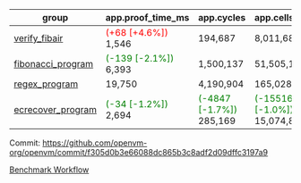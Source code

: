 | group | app.proof_time_ms | app.cycles | app.cells_used | leaf.proof_time_ms | leaf.cycles | leaf.cells_used |
| -- | -- | -- | -- | -- | -- | -- |
| [verify_fibair](https://github.com/openvm-org/openvm/blob/benchmark-results/benchmarks-pr/1170/verify_fibair-f305d0b3e66088dc865b3c8adf2d09dffc3197a9.md) |<span style='color: red'>(+68 [+4.6%])</span> 1,546 |  194,687 |  8,011,682 |- | - | - |
| [fibonacci_program](https://github.com/openvm-org/openvm/blob/benchmark-results/benchmarks-pr/1170/fibonacci-f305d0b3e66088dc865b3c8adf2d09dffc3197a9.md) |<span style='color: green'>(-139 [-2.1%])</span> 6,393 |  1,500,137 |  51,505,102 |- | - | - |
| [regex_program](https://github.com/openvm-org/openvm/blob/benchmark-results/benchmarks-pr/1170/regex-f305d0b3e66088dc865b3c8adf2d09dffc3197a9.md) | 19,750 |  4,190,904 |  165,028,173 |- | - | - |
| [ecrecover_program](https://github.com/openvm-org/openvm/blob/benchmark-results/benchmarks-pr/1170/ecrecover-f305d0b3e66088dc865b3c8adf2d09dffc3197a9.md) |<span style='color: green'>(-34 [-1.2%])</span> 2,694 | <span style='color: green'>(-4847 [-1.7%])</span> 285,169 | <span style='color: green'>(-155162 [-1.0%])</span> 15,074,875 |- | - | - |


Commit: https://github.com/openvm-org/openvm/commit/f305d0b3e66088dc865b3c8adf2d09dffc3197a9

[Benchmark Workflow](https://github.com/openvm-org/openvm/actions/runs/12628121185)
